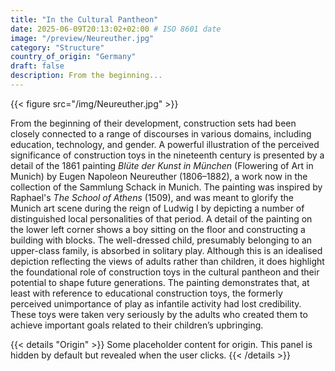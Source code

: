 ```yaml
---
title: "In the Cultural Pantheon"
date: 2025-06-09T20:13:02+02:00 # ISO 8601 date
image: "/preview/Neureuther.jpg"
category: "Structure"
country_of_origin: "Germany"
draft: false
description: From the beginning...
---
```


{{< figure src="/img/Neureuther.jpg" >}}

From the beginning of their development, construction sets had been closely connected to a range of discourses in various domains, including education, technology, and gender. A powerful illustration of the perceived significance of construction toys in the nineteenth century is presented by a detail of the 1861 painting *Blüte der Kunst in München* (Flowering of Art in Munich) by Eugen Napoleon Neureuther (1806–1882), a work now in the collection of the Sammlung Schack in Munich. The painting was inspired by Raphael's *The School of Athens* (1509), and was meant to glorify the Munich art scene during the reign of Ludwig I by depicting a number of distinguished local personalities of that period. A detail of the painting on the lower left corner shows a boy sitting on the floor and constructing a building with blocks. The well-dressed child, presumably belonging to an upper-class family, is absorbed in solitary play. Although this is an idealised depiction reflecting the views of adults rather than children, it does highlight the foundational role of construction toys in the cultural pantheon and their potential to shape future generations. The painting demonstrates that, at least with reference to educational construction toys, the formerly perceived unimportance of play as infantile activity had lost credibility. These toys were taken very seriously by the adults who created them to achieve important goals related to their children’s upbringing.


{{< details "Origin" >}}
Some placeholder content for origin. This panel is hidden by default but revealed when the user clicks.
{{< /details >}}

